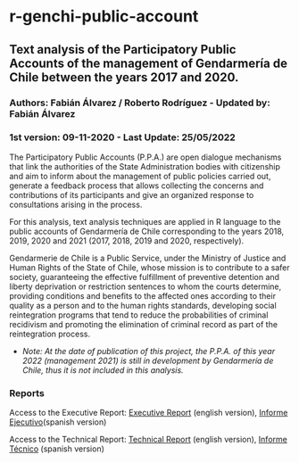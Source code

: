 # r-genchi-public-account

## Text analysis of the Participatory Public Accounts of the management of Gendarmería de Chile between the years 2017 and 2020.

### Authors: Fabián Álvarez / Roberto Rodríguez - Updated by: Fabián Álvarez

### 1st version: 09-11-2020 - Last Update: 25/05/2022

The Participatory Public Accounts (P.P.A.) are open dialogue mechanisms that link the authorities of the State Administration bodies with citizenship and aim to inform about the management of public policies carried out, generate a feedback process that allows collecting the concerns and contributions of its participants and give an organized response to consultations arising in the process.

For this analysis, text analysis techniques are applied in R language to the public accounts of Gendarmería de Chile corresponding to the years 2018, 2019, 2020 and 2021 (2017, 2018, 2019 and 2020, respectively).

Gendarmerie de Chile is a Public Service, under the Ministry of Justice and Human Rights of the State of Chile, whose mission is to contribute to a safer society, guaranteeing the effective fulfillment of preventive detention and liberty deprivation or restriction sentences to whom the courts determine, providing conditions and benefits to the affected ones according to their quality as a person and to the human rights standards, developing social reintegration programs that tend to reduce the probabilities of criminal recidivism and promoting the elimination of criminal record as part of the reintegration process.

- *Note: At the date of publication of this project, the P.P.A. of this year 2022 (management 2021) is still in development by Gendarmería de Chile, thus it is not included in this analysis.*

### Reports

Access to the Executive Report: [Executive Report](https://github.com/fa-alvarez/r-genchi-public-account/blob/main/output/executive-reports/genchi-executive-report_en.pdf) (english version), [Informe Ejecutivo](https://github.com/fa-alvarez/r-genchi-public-account/blob/main/output/executive-reports/genchi-executive-report_es.pdf)(spanish version)

Access to the Technical Report: [Technical Report](https://htmlpreview.github.io/?https://raw.githubusercontent.com/fa-alvarez/r-genchi-public-account/main/output/technical-reports/genchi-technical-report_en.html) (english version), [Informe Técnico](https://htmlpreview.github.io/?https://raw.githubusercontent.com/fa-alvarez/r-genchi-public-account/main/output/technical-reports/genchi-technical-report_es.html) (spanish version)
